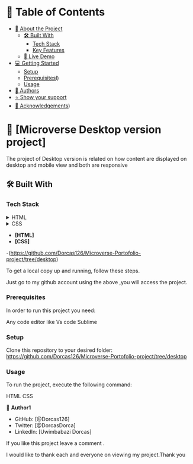 
<!-- TABLE OF CONTENTS -->

# 📗 Table of Contents

- [📖 About the Project](#about-project)
  - [🛠 Built With](#built-with)
    - [Tech Stack](#tech-stack)
    - [Key Features](#key-features)
  - [🚀 Live Demo](#live-demo)
- [💻 Getting Started](#getting-started)
  - [Setup](#setup)
  - [Prerequisites](#prerequisites)l)
  - [Usage](#usage)
- [👥 Authors](#authors)
- [⭐️ Show your support](#support)
- [🙏 Acknowledgements](#acknowledgements))

<!-- PROJECT DESCRIPTION -->

# 📖 [Microverse Desktop version project] 

The project of Desktop version is related on how content
are displayed on desktop and mobile view and both are responsive

## 🛠 Built With <a name="built-with"></a>

### Tech Stack <a name="tech-stack"></a>

<details>
  <summary>HTML</summary>
  <ul>
    <li><a href="https://reactjs.org/">React.js</a></li>
  </ul>
</details>

<details>
  <summary>CSS</summary>
  <ul>
    <li><a href="https://expressjs.com/">Express.js</a></li>
  </ul>
</details>

<!-- Features -->

- **[HTML]**
- **[CSS]**

<!-- LIVE DEMO -->

-(https://github.com/Dorcas126/Microverse-Portofolio-project/tree/desktop)

<!-- GETTING STARTED -->

To get a local copy up and running, follow these steps.

Just go to my github account using the above ,you will access the project.

### Prerequisites

In order to run this project you need:

Any code editor like 
Vs code
Sublime

### Setup

Clone this repository to your desired folder:
https://github.com/Dorcas126/Microverse-Portofolio-project/tree/desktop

### Usage

To run the project, execute the following command:

HTML
CSS

<!-- AUTHORS -->

👤 **Author1**

- GitHub: [@Dorcas126]
- Twitter: [@DorcasDorca]
- LinkedIn: [Uwimbabazi Dorcas]

<!-- SUPPORT -->

If you like this project leave a comment .

<!-- ACKNOWLEDGEMENTS -->

I would like to thank each and everyone on viewing my project.Thank you 
